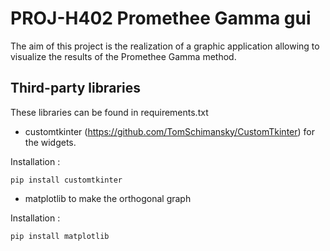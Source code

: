 # PROJ-H402 Promethee Gamma gui

The aim of this project is the realization of a graphic application allowing to visualize the results of the Promethee Gamma method.

## Third-party libraries

These libraries can be found in requirements.txt <br />

- customtkinter (https://github.com/TomSchimansky/CustomTkinter) for the widgets. <br />

Installation : 
```
pip install customtkinter
```

- matplotlib to make the orthogonal graph <br />

Installation : 
```
pip install matplotlib
```
